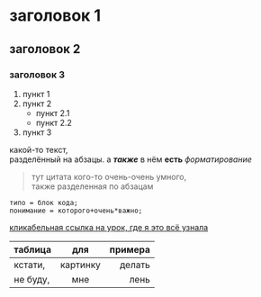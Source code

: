 # заголовок 1
## заголовок 2
### заголовок 3
1. пункт 1
2. пункт 2
   + пункт 2.1
   + пункт 2.2
3. пункт 3

какой-то текст,  
разделённый на абзацы. а ***также*** в нём **есть** *форматирование*

>тут цитата кого-то очень-очень умного,  
также разделенная по абзацам
```
типо = блок кода;
понимание = которого+очень*важно;
```
[кликабельная ссылка на урок, где я это всё узнала](https://www.youtube.com/watch?v=zUzQG7hmdNM&t=3133s)

таблица | для | примера
:-------|:---:|--------:
кстати, | картинку | делать
не буду, | мне | лень
